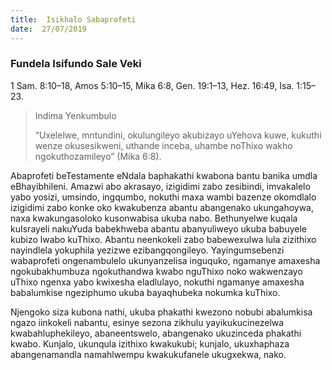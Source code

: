 ```yaml
---
title:  Isikhalo Sabaprofeti
date:  27/07/2019
---
```


### Fundela Isifundo Sale Veki
1 Sam. 8:10–18, Amos 5:10–15, Mika 6:8, Gen. 19:1–13, Hez. 16:49, Isa. 1:15–23.

> <p>Indima Yenkumbulo</p>
> “Uxelelwe, mntundini, okulungileyo akubizayo uYehova kuwe, kukuthi wenze okusesikweni, uthande inceba, uhambe noThixo wakho ngokuthozamileyo” (Mika 6:8).

Abaprofeti beTestamente eNdala baphakathi kwabona bantu banika umdla eBhayibhileni. Amazwi abo akrasayo, izigidimi zabo zesibindi, imvakalelo yabo yosizi, umsindo, ingqumbo, nokuthi maxa wambi bazenze okomdlalo izigidimi zabo konke oko kwakubenza abantu abangenako ukungahoywa, naxa kwakungasoloko kusonwabisa ukuba nabo.  Bethunyelwe kuqala kuIsrayeli nakuYuda babekhweba abantu abanyuliweyo ukuba babuyele kubizo lwabo kuThixo. Abantu neenkokeli zabo babewexulwa lula zizithixo nayindlela yokuphila yezizwe ezibangqongileyo. Yayingumsebenzi wabaprofeti ongenambulelo ukunyanzelisa inguquko, ngamanye amaxesha ngokubakhumbuza ngokuthandwa kwabo nguThixo noko wakwenzayo uThixo ngenxa yabo kwixesha eladlulayo, nokuthi ngamanye amaxesha babalumkise ngeziphumo ukuba bayaqhubeka nokumka kuThixo.

Njengoko siza kubona nathi, ukuba phakathi kwezono nobubi abalumkisa ngazo iinkokeli nabantu, esinye sezona zikhulu yayikukucinezelwa kwabahluphekileyo, abaneentswelo, abangenako ukuzinceda phakathi kwabo. Kunjalo, ukunqula izithixo kwakukubi; kunjalo, ukuxhaphaza abangenamandla namahlwempu kwakukufanele ukugxekwa, nako.